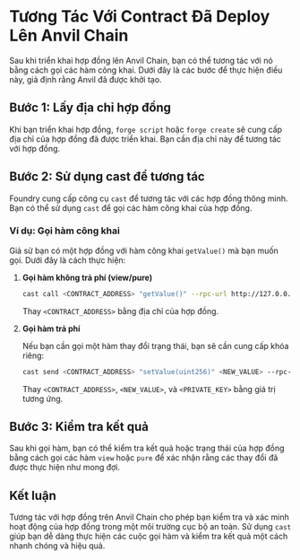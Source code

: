 # Tương Tác Với Contract Đã Deploy Lên Anvil Chain

Sau khi triển khai hợp đồng lên Anvil Chain, bạn có thể tương tác với nó bằng cách gọi các hàm công khai. Dưới đây là các bước để thực hiện điều này, giả định rằng Anvil đã được khởi tạo.

## Bước 1: Lấy địa chỉ hợp đồng

Khi bạn triển khai hợp đồng, `forge script` hoặc `forge create` sẽ cung cấp địa chỉ của hợp đồng đã được triển khai. Bạn cần địa chỉ này để tương tác với hợp đồng.

## Bước 2: Sử dụng cast để tương tác

Foundry cung cấp công cụ `cast` để tương tác với các hợp đồng thông minh. Bạn có thể sử dụng `cast` để gọi các hàm công khai của hợp đồng.

### Ví dụ: Gọi hàm công khai

Giả sử bạn có một hợp đồng với hàm công khai `getValue()` mà bạn muốn gọi. Dưới đây là cách thực hiện:

1. **Gọi hàm không trả phí (view/pure)**

   ```bash
   cast call <CONTRACT_ADDRESS> "getValue()" --rpc-url http://127.0.0.1:8545
   ```

   Thay `<CONTRACT_ADDRESS>` bằng địa chỉ của hợp đồng.

2. **Gọi hàm trả phí**

   Nếu bạn cần gọi một hàm thay đổi trạng thái, bạn sẽ cần cung cấp khóa riêng:

   ```bash
   cast send <CONTRACT_ADDRESS> "setValue(uint256)" <NEW_VALUE> --rpc-url http://127.0.0.1:8545 --private-key <PRIVATE_KEY>
   ```

   Thay `<CONTRACT_ADDRESS>`, `<NEW_VALUE>`, và `<PRIVATE_KEY>` bằng giá trị tương ứng.

## Bước 3: Kiểm tra kết quả

Sau khi gọi hàm, bạn có thể kiểm tra kết quả hoặc trạng thái của hợp đồng bằng cách gọi các hàm `view` hoặc `pure` để xác nhận rằng các thay đổi đã được thực hiện như mong đợi.

## Kết luận

Tương tác với hợp đồng trên Anvil Chain cho phép bạn kiểm tra và xác minh hoạt động của hợp đồng trong một môi trường cục bộ an toàn. Sử dụng `cast` giúp bạn dễ dàng thực hiện các cuộc gọi hàm và kiểm tra kết quả một cách nhanh chóng và hiệu quả.